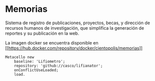 # Memorias

Sistema de registro de publicaciones, proyectos, becas, y dirección de recursos humanos de investigación, que simplifica la generación de reportes y su publicación en la web.

La imagen docker se encuentra disponible en [[https://hub.docker.com/repository/docker/cientopolis/memorias]]

```Smalltalk
Metacello new
	baseline: 'Lifiometro';
	repository: 'github://casco/lifianator';
	onConflictUseLoaded;
	load.
```
  

